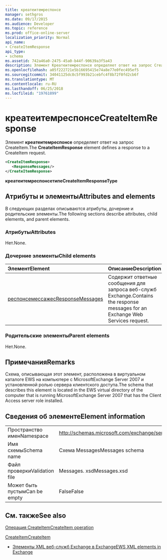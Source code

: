 ```yaml
---
title: креатеитемреспонсе
manager: sethgros
ms.date: 09/17/2015
ms.audience: Developer
ms.topic: reference
ms.prod: office-online-server
localization_priority: Normal
api_name:
- CreateItemResponse
api_type:
- schema
ms.assetid: 742a46a0-2475-45a0-b44f-90639a3f5a43
description: Элемент Креатеитемреспонсе определяет ответ на запрос CreateItem.
ms.openlocfilehash: a05f222721e5b16695415e74a8e77e0fec495ef5
ms.sourcegitcommit: 34041125dc8c5f993b21cebfc4f8b72f0fd2cb6f
ms.translationtype: MT
ms.contentlocale: ru-RU
ms.lasthandoff: 06/25/2018
ms.locfileid: "19761899"
---
```

# <a name="createitemresponse"></a><span data-ttu-id="895e8-103">креатеитемреспонсе</span><span class="sxs-lookup"><span data-stu-id="895e8-103">CreateItemResponse</span></span>

<span data-ttu-id="895e8-104">Элемент **креатеитемреспонсе** определяет ответ на запрос CreateItem.</span><span class="sxs-lookup"><span data-stu-id="895e8-104">The **CreateItemResponse** element defines a response to a CreateItem request.</span></span> 
  
```xml
<CreateItemResponse>
   <ResponseMessages/>
</CreateItemResponse>
```

 <span data-ttu-id="895e8-105">**креатеитемреспонсетипе**</span><span class="sxs-lookup"><span data-stu-id="895e8-105">**CreateItemResponseType**</span></span>
## <a name="attributes-and-elements"></a><span data-ttu-id="895e8-106">Атрибуты и элементы</span><span class="sxs-lookup"><span data-stu-id="895e8-106">Attributes and elements</span></span>

<span data-ttu-id="895e8-107">В следующих разделах описываются атрибуты, дочерние и родительские элементы.</span><span class="sxs-lookup"><span data-stu-id="895e8-107">The following sections describe attributes, child elements, and parent elements.</span></span>
  
### <a name="attributes"></a><span data-ttu-id="895e8-108">Атрибуты</span><span class="sxs-lookup"><span data-stu-id="895e8-108">Attributes</span></span>

<span data-ttu-id="895e8-109">Нет.</span><span class="sxs-lookup"><span data-stu-id="895e8-109">None.</span></span>
  
### <a name="child-elements"></a><span data-ttu-id="895e8-110">Дочерние элементы</span><span class="sxs-lookup"><span data-stu-id="895e8-110">Child elements</span></span>

|<span data-ttu-id="895e8-111">**Элемент**</span><span class="sxs-lookup"><span data-stu-id="895e8-111">**Element**</span></span>|<span data-ttu-id="895e8-112">**Описание**</span><span class="sxs-lookup"><span data-stu-id="895e8-112">**Description**</span></span>|
|:-----|:-----|
|[<span data-ttu-id="895e8-113">респонсемессажес</span><span class="sxs-lookup"><span data-stu-id="895e8-113">ResponseMessages</span></span>](responsemessages.md) <br/> |<span data-ttu-id="895e8-114">Содержит ответные сообщения для запроса веб-служб Exchange.</span><span class="sxs-lookup"><span data-stu-id="895e8-114">Contains the response messages for an Exchange Web Services request.</span></span>  <br/> |
   
### <a name="parent-elements"></a><span data-ttu-id="895e8-115">Родительские элементы</span><span class="sxs-lookup"><span data-stu-id="895e8-115">Parent elements</span></span>

<span data-ttu-id="895e8-116">Нет.</span><span class="sxs-lookup"><span data-stu-id="895e8-116">None.</span></span>
  
## <a name="remarks"></a><span data-ttu-id="895e8-117">Примечания</span><span class="sxs-lookup"><span data-stu-id="895e8-117">Remarks</span></span>

<span data-ttu-id="895e8-118">Схема, описывающая этот элемент, расположена в виртуальном каталоге EWS на компьютере с MicrosoftExchange Server 2007 и установленной ролью сервера клиентского доступа.</span><span class="sxs-lookup"><span data-stu-id="895e8-118">The schema that describes this element is located in the EWS virtual directory of the computer that is running MicrosoftExchange Server 2007 that has the Client Access server role installed.</span></span>
  
## <a name="element-information"></a><span data-ttu-id="895e8-119">Сведения об элементе</span><span class="sxs-lookup"><span data-stu-id="895e8-119">Element information</span></span>

|||
|:-----|:-----|
|<span data-ttu-id="895e8-120">Пространство имен</span><span class="sxs-lookup"><span data-stu-id="895e8-120">Namespace</span></span>  <br/> |http://schemas.microsoft.com/exchange/services/2006/messages  <br/> |
|<span data-ttu-id="895e8-121">Имя схемы</span><span class="sxs-lookup"><span data-stu-id="895e8-121">Schema name</span></span>  <br/> |<span data-ttu-id="895e8-122">Схема Messages</span><span class="sxs-lookup"><span data-stu-id="895e8-122">Messages schema</span></span>  <br/> |
|<span data-ttu-id="895e8-123">Файл проверки</span><span class="sxs-lookup"><span data-stu-id="895e8-123">Validation file</span></span>  <br/> |<span data-ttu-id="895e8-124">Messages. xsd</span><span class="sxs-lookup"><span data-stu-id="895e8-124">Messages.xsd</span></span>  <br/> |
|<span data-ttu-id="895e8-125">Может быть пустым</span><span class="sxs-lookup"><span data-stu-id="895e8-125">Can be empty</span></span>  <br/> |<span data-ttu-id="895e8-126">False</span><span class="sxs-lookup"><span data-stu-id="895e8-126">False</span></span>  <br/> |
   
## <a name="see-also"></a><span data-ttu-id="895e8-127">См. также</span><span class="sxs-lookup"><span data-stu-id="895e8-127">See also</span></span>



[<span data-ttu-id="895e8-128">Операция CreateItem</span><span class="sxs-lookup"><span data-stu-id="895e8-128">CreateItem operation</span></span>](createitem-operation.md)
  
[<span data-ttu-id="895e8-129">CreateItem</span><span class="sxs-lookup"><span data-stu-id="895e8-129">CreateItem</span></span>](createitem.md)


- [<span data-ttu-id="895e8-130">Элементы XML веб-служб Exchange в Exchange</span><span class="sxs-lookup"><span data-stu-id="895e8-130">EWS XML elements in Exchange</span></span>](ews-xml-elements-in-exchange.md)

